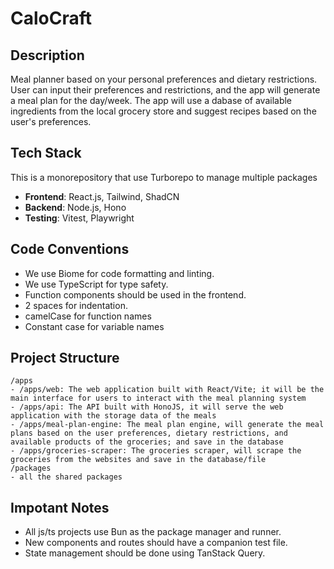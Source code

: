 # CaloCraft

## Description
Meal planner based on your personal preferences and dietary restrictions.
User can input their preferences and restrictions, and the app will generate a meal plan for the day/week.
The app will use a dabase of available ingredients from the local grocery store and suggest recipes based on the user's preferences.

## Tech Stack
This is a monorepository that use Turborepo to manage multiple packages

- **Frontend**: React.js, Tailwind, ShadCN
- **Backend**: Node.js, Hono
- **Testing**: Vitest, Playwright

## Code Conventions
- We use Biome for code formatting and linting.
- We use TypeScript for type safety.
- Function components should be used in the frontend.
- 2 spaces for indentation.
- camelCase for function names
- Constant case for variable names

## Project Structure

```
/apps
- /apps/web: The web application built with React/Vite; it will be the main interface for users to interact with the meal planning system
- /apps/api: The API built with HonoJS, it will serve the web application with the storage data of the meals
- /apps/meal-plan-engine: The meal plan engine, will generate the meal plans based on the user preferences, dietary restrictions, and available products of the groceries; and save in the database
- /apps/groceries-scraper: The groceries scraper, will scrape the groceries from the websites and save in the database/file
/packages
- all the shared packages
```

## Impotant Notes

- All js/ts projects use Bun as the package manager and runner.
- New components and routes should have a companion test file.
- State management should be done using TanStack Query.
